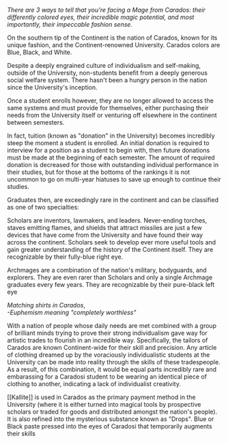 _There are 3 ways to tell that you're facing a Mage from Carados: their differently colored eyes, their incredible magic potential, and most importantly, their impeccable fashion sense._

On the southern tip of the Continent is the nation of Carados, known for its unique fashion, and the Continent-renowned University. Carados colors are Blue, Black, and White.

Despite a deeply engrained culture of individualism and self-making, outside of the University, non-students benefit from a deeply generous social welfare system. There hasn't been a hungry person in the nation since the University's inception.

Once a student enrolls however, they are no longer allowed to access the same systems and must provide for themselves, either purchasing their needs from the University itself or venturing off elsewhere in the continent between semesters. 

In fact, tuition (known as "donation" in the University) becomes incredibly steep the moment a student is enrolled. An initial donation is required to interview for a position as a student to begin with, then future donations must be made at the beginning of each semester. The amount of required donation is decreased for those with outstanding individual performance in their studies, but for those at the bottoms of the rankings it is not uncommon to go on multi-year hiatuses to save up enough to continue their studies. 

Graduates then, are exceedingly rare in the continent and can be classified as one of two specialties:  
  
Scholars are inventors, lawmakers, and leaders. Never-ending torches, staves emitting flames, and shields that attract missiles are just a few devices that have come from the University and have found their way across the continent. Scholars seek to develop ever more useful tools and gain greater understanding of the history of the Continent itself. They are recognizable by their fully-blue right eye.

Archmages are a combination of the nation's military, bodyguards, and explorers. They are even rarer than Scholars and only a single Archmage graduates every few years. They are recognizable by their pure-black left eye

_Matching shirts in Carados_,  
_-Euphemism meaning "completely worthless"_

With a nation of people whose daily needs are met combined with a group of brilliant minds trying to prove their strong individualism gave way for artistic trades to flourish in an incredible way. Specifically, the tailors of Carados are known Continent-wide for their skill and precision. Any article of clothing dreamed up by the voraciously individualistic students at the University can be made into reality through the skills of these tradespeople. As a result, of this combination, it would be equal parts incredibly rare and embarassing for a Caradosi student to be wearing an identical piece of clothing to another, indicating a lack of individualist creativity.

[[Kallite]] is used in Carados as the primary payment method in the University (where it is either turned into magical tools by prospective scholars or traded for goods and distributed amongst the nation's people). It is also refined into the mysterious substance known as "Drops". Blue or Black paste pressed into the eyes of Caradosi that temporarily augments their skills